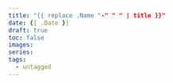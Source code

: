 ```yaml
---
title: "{{ replace .Name "-" " " | title }}"
date: {{ .Date }}
draft: true
toc: false
images:
series:
tags:
  - untagged
---
```


